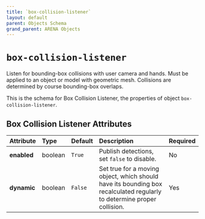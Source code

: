 ```yaml
---
title: `box-collision-listener`
layout: default
parent: Objects Schema
grand_parent: ARENA Objects
---
```


<!--CAUTION: This file is autogenerated from https://github.com/arenaxr/arena-schemas. Changes made here may be overwritten.-->


`box-collision-listener`
========================


Listen for bounding-box collisions with user camera and hands. Must be applied to an object or model with geometric mesh. Collisions are determined by course bounding-box overlaps.

This is the schema for Box Collision Listener, the properties of object `box-collision-listener`.

Box Collision Listener Attributes
----------------------------------

|Attribute|Type|Default|Description|Required|
| :--- | :--- | :--- | :--- | :--- |
|**enabled**|boolean|```True```|Publish detections, set `false` to disable.|No|
|**dynamic**|boolean|```False```|Set true for a moving object, which should have its bounding box recalculated regularly to determine proper collision.|Yes|
